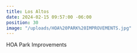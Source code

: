 ```yaml
---
title: Los Altos
date: 2024-02-15 09:57:00 -06:00
position: 30
image: "/uploads/HOA%20PARK%20IMPROVEMENTS.jpg"
---
```


HOA Park Improvements